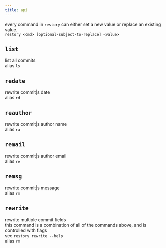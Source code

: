 ```yaml
---
title: api 
--- 
```

every command in `restory` can either set a new value or replace an existing value.   
`restory <cmd> [optional-subject-to-replace] <value>`

## `list`
list all commits   
alias `ls`   
## `redate`
rewrite commit|s date   
alias `rd`   
## `reauthor`
rewrite commit|s author name   
alias `ra`
## `remail`
rewrite commit|s author email   
alias `re`
## `remsg`
rewrite commit|s message   
alias `rm`   

## `rewrite`
rewrite multiple commit fields   
this command is a combination of all of the commands above, and is controlled with flags    
see `restory rewrite --help`   
alias `rm`
